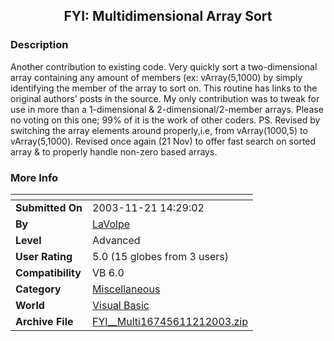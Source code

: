 ﻿<div align="center">

## FYI: Multidimensional Array Sort


</div>

### Description

Another contribution to existing code. Very quickly sort a two-dimensional array containing any amount of members (ex: vArray(5,1000) by simply identifying the member of the array to sort on. This routine has links to the original authors' posts in the source. My only contribution was to tweak for use in more than a 1-dimensional & 2-dimensional/2-member arrays. Please no voting on this one; 99% of it is the work of other coders. PS. Revised by switching the array elements around properly,i.e, from vArray(1000,5) to vArray(5,1000). Revised once again (21 Nov) to offer fast search on sorted array & to properly handle non-zero based arrays.
 
### More Info
 


<span>             |<span>
---                |---
**Submitted On**   |2003-11-21 14:29:02
**By**             |[LaVolpe](https://github.com/Planet-Source-Code/PSCIndex/blob/master/ByAuthor/lavolpe.md)
**Level**          |Advanced
**User Rating**    |5.0 (15 globes from 3 users)
**Compatibility**  |VB 6\.0
**Category**       |[Miscellaneous](https://github.com/Planet-Source-Code/PSCIndex/blob/master/ByCategory/miscellaneous__1-1.md)
**World**          |[Visual Basic](https://github.com/Planet-Source-Code/PSCIndex/blob/master/ByWorld/visual-basic.md)
**Archive File**   |[FYI\_\_Multi16745611212003\.zip](https://github.com/Planet-Source-Code/lavolpe-fyi-multidimensional-array-sort__1-49913/archive/master.zip)








